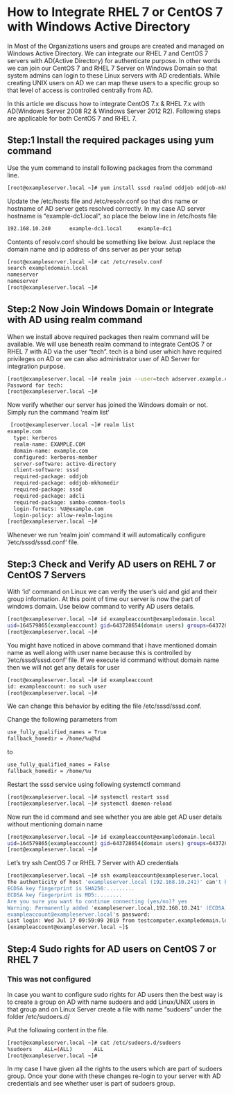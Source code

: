 # How to Integrate RHEL 7 or CentOS 7 with Windows Active Directory

In Most of the Organizations users and groups are created and managed on Windows Active Directory.  We can integrate our RHEL 7 and CentOS 7 servers with AD(Active Directory) for authenticate purpose. In other words we can join our CentOS 7 and RHEL 7 Server on Windows Domain so that system admins can login to these Linux servers with AD credentials. While creating UNIX users on AD we can map these users to a specific group so that level of access is controlled centrally from AD.

In this article we discuss how to integrate CentOS 7.x & RHEL 7.x with AD(Windows Server 2008 R2 & Windows Server 2012 R2). Following steps are applicable for both CentOS 7 and RHEL 7.

## Step:1 Install the required packages using yum command

Use the yum command to install following packages from the command line.

```bash
[root@exampleserver.local ~]# yum install sssd realmd oddjob oddjob-mkhomedir adcli samba-common samba-common-tools krb5-workstation openldap-clients policycoreutils-python
```

Update the /etc/hosts file and /etc/resolv.conf so that dns name or hostname of AD server gets resolved correctly. In my case AD server hostname is “example-dc1.local“, so place the below line in /etc/hosts file

```bash
192.168.10.240      example-dc1.local     example-dc1
```

Contents of resolv.conf should be something like below. Just replace the domain name and ip address of dns server as per your setup

```bash
[root@exampleserver.local ~]# cat /etc/resolv.conf
search exampledomain.local
nameserver
nameserver
[root@exampleserver.local ~]#
```

## Step:2 Now Join Windows Domain or Integrate with AD using realm command

When we install above required packages then realm command will be available. We will use beneath realm command to integrate CentOS 7 or RHEL 7 with AD via the user “tech”. tech is a bind user which have required privileges on AD or  we can also administrator user of AD Server for integration purpose.

```bash
[root@exampleserver.local ~]# realm join --user=tech adserver.example.com
Password for tech:
[root@exampleserver.local ~]#
```

 Now verify whether our server has joined the Windows domain or not. Simply run the command ‘realm list‘

```bash
 [root@exampleserver.local ~]# realm list
example.com
  type: kerberos
  realm-name: EXAMPLE.COM
  domain-name: example.com
  configured: kerberos-member
  server-software: active-directory
  client-software: sssd
  required-package: oddjob
  required-package: oddjob-mkhomedir
  required-package: sssd
  required-package: adcli
  required-package: samba-common-tools
  login-formats: %U@example.com
  login-policy: allow-realm-logins
[root@exampleserver.local ~]#
```

 Whenever we run ‘realm join’ command it will automatically configure ‘/etc/sssd/sssd.conf‘ file.

## Step:3 Check and Verify  AD users on REHL 7 or CentOS 7 Servers

With ‘id‘ command on Linux we can verify the user’s uid and gid and their group information. At this point of time our server is now the part of windows domain. Use below command to verify AD users details.

```bash
[root@exampleserver.local ~]# id exampleaccount@exampledomain.local
uid=164579865(exampleaccount) gid=643728654(domain users) groups=643728654(domain users),743768654(organization management)
[root@exampleserver.local ~]#
```

You might have noticed in above command that i have mentioned domain name as well along with user name because this is controlled by ‘/etc/sssd/sssd.conf’ file. If we execute id command without domain name then we will not get any details for user

```bash
[root@exampleserver.local ~]# id exampleaccount
id: exampleaccount: no such user
[root@exampleserver.local ~]#
```

We can change this behavior by editing the file /etc/sssd/sssd.conf.

Change the following parameters from

```bash
use_fully_qualified_names = True
fallback_homedir = /home/%u@%d
```

to

```bash
use_fully_qualified_names = False
fallback_homedir = /home/%u
```

Restart the sssd service using following systemctl command

```bash
[root@exampleserver.local ~]# systemctl restart sssd
[root@exampleserver.local ~]# systemctl daemon-reload
```

Now run the id command and see whether you are able get AD user details without mentioning domain name

```bash
[root@exampleserver.local ~]# id exampleaccount@exampledomain.local
uid=164579865(exampleaccount) gid=643728654(domain users) groups=643728654(domain users),743768654(organization management)
[root@exampleserver.local ~]#
```

Let’s try ssh CentOS 7 or RHEL 7 Server with AD credentials

```bash
[root@exampleserver.local ~]# ssh exampleaccount@exampleserver.local
The authenticity of host 'exampleserver.local (192.168.10.241)' can't be established.
ECDSA key fingerprint is SHA256:.........
ECDSA key fingerprint is MD5:........
Are you sure you want to continue connecting (yes/no)? yes
Warning: Permanently added 'exampleserver.local,192.168.10.241' (ECDSA) to the list of known hosts.
exampleaccount@exampleserver.local's password:
Last login: Wed Jul 17 09:59:09 2019 from testcomputer.exampledomain.local
[exampleaccount@exampleserver.local ~]$
```

## Step:4 Sudo rights for AD users on CentOS 7 or RHEL 7

### This was not configured

In case you want to configure sudo rights for AD users then the best way is to create a group on AD with name sudoers and add Linux/UNIX users in that group and on Linux Server create a file with name “sudoers” under the folder /etc/sudoers.d/

Put the following content in the file.

```bash
[root@exampleserver.local ~]# cat /etc/sudoers.d/sudoers
%sudoers    ALL=(ALL)       ALL
[root@exampleserver.local ~]#
```

In my case I have given all the rights to the users which are part of sudoers group. Once your done with these changes re-login to your server with AD credentials and see whether user is part of sudoers group.
